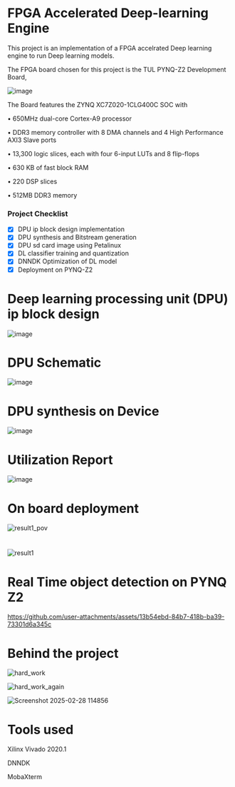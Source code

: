 # **FPGA Accelerated Deep-learning Engine**
This project is an implementation of a FPGA accelrated Deep learning engine to run Deep learning models.

The FPGA board chosen for this project is the TUL PYNQ-Z2 Development Board,

![image](https://github.com/user-attachments/assets/7c228562-5d7b-4da6-a86f-0886d5cac1bd)

The Board features the ZYNQ XC7Z020-1CLG400C SOC with

  • 650MHz dual-core Cortex-A9 processor

  • DDR3 memory controller with 8 DMA channels and 4 High Performance AXI3 Slave ports

  • 13,300 logic slices, each with four 6-input LUTs and 8 flip-flops

  • 630 KB of fast block RAM

  • 220 DSP slices

  • 512MB DDR3 memory

### Project Checklist

- [x] DPU ip block design implementation
- [x] DPU synthesis and Bitstream generation
- [x] DPU sd card image using Petalinux
- [x] DL classifier training and quantization
- [x] DNNDK Optimization of DL model
- [x] Deployment on PYNQ-Z2

# Deep learning processing unit (DPU) ip block design
![image](https://github.com/user-attachments/assets/349b330e-1af6-40fe-9095-83f65f1ceee0)

# DPU Schematic
![image](https://github.com/user-attachments/assets/274e7a00-14d9-4ae5-a13f-54ece829e0db)

# DPU synthesis on Device
![image](https://github.com/user-attachments/assets/bd9a7cdc-8f1e-499f-9552-d4893f72abba)

# Utilization Report
![image](https://github.com/user-attachments/assets/3daf28a6-26eb-47f2-8efd-06be26151a4e)

# On board deployment
![result1_pov](https://github.com/user-attachments/assets/ac76141b-0735-4794-ad9e-9ea1b652a788)

# 
![result1](https://github.com/user-attachments/assets/327f98cc-9561-4d76-9cbf-4abd32aae0b8)

# Real Time object detection on PYNQ Z2
https://github.com/user-attachments/assets/13b54ebd-84b7-418b-ba39-73301d6a345c


# Behind the project
![hard_work](https://github.com/user-attachments/assets/4a7ed014-ea91-4afd-abae-ff08c3fea5e7)

![hard_work_again](https://github.com/user-attachments/assets/5c1b7497-b0c0-417a-83c6-8e6296bfd5c2)

![Screenshot 2025-02-28 114856](https://github.com/user-attachments/assets/6aa3a7dd-4c1e-4e6d-8072-7f9e5932f760)


# Tools used
Xilinx Vivado 2020.1

DNNDK

MobaXterm
